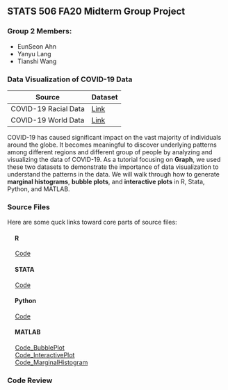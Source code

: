 ## STATS 506 FA20 Midterm Group Project 
### Group 2 Members:
* EunSeon Ahn
* Yanyu Lang 
* Tianshi Wang


### Data Visualization of COVID-19 Data
Source| Dataset
------------ | ------------ 
COVID-19 Racial Data | [Link](https://covidtracking.com/race)
COVID-19 World Data | [Link](https://ourworldindata.org/covid-hospitalizations)

COVID-19 has caused significant impact on the vast majority of individuals around the globe. It becomes meaningful to discover underlying patterns among different regions and different group of people by analyzing and visualizing the data of COVID-19. As a tutorial focusing on **Graph**, we used these two datasets to demonstrate the importance of data visualization to understand the patterns in the data. We will walk through how to generate **marginal histograms**, **bubble plots**, and **interactive plots** in R, Stata, Python, and MATLAB. 
 

### Source Files
Here are some quck links toward core parts of source files:
<br/> 
#### &emsp; R
&emsp; [Code](./R/r_code.R) <br/> 
#### &emsp; STATA
&emsp; [Code](./STATA/stata_code.do) <br/>
#### &emsp; Python
&emsp; [Code](./Python/Python_Code.ipynb) <br/> 
#### &emsp; MATLAB
&emsp; [Code_BubblePlot](./MATLAB/bubbleplot_new.m) <br/>
&emsp; [Code_InteractivePlot](./MATLAB/interactve_plots.m) <br/>
&emsp; [Code_MarginalHistogram](./MATLAB/marginal_histogram.m) <br/>
 

### Code Review
